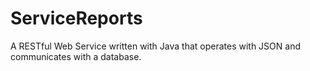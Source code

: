 # ServiceReports
A RESTful Web Service written with Java that operates with JSON and communicates with a database.
